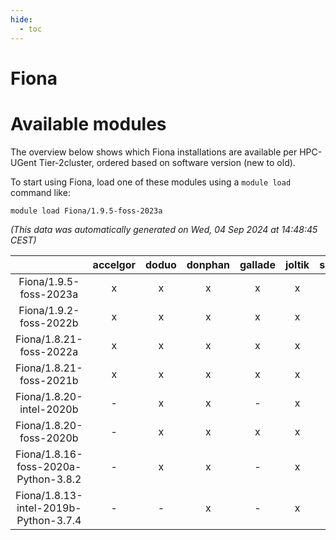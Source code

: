 ```yaml
---
hide:
  - toc
---
```


Fiona
=====

# Available modules


The overview below shows which Fiona installations are available per HPC-UGent Tier-2cluster, ordered based on software version (new to old).

To start using Fiona, load one of these modules using a `module load` command like:

```shell
module load Fiona/1.9.5-foss-2023a
```

*(This data was automatically generated on Wed, 04 Sep 2024 at 14:48:45 CEST)*  

| |accelgor|doduo|donphan|gallade|joltik|shinx|skitty|
| :---: | :---: | :---: | :---: | :---: | :---: | :---: | :---: |
|Fiona/1.9.5-foss-2023a|x|x|x|x|x|x|x|
|Fiona/1.9.2-foss-2022b|x|x|x|x|x|-|x|
|Fiona/1.8.21-foss-2022a|x|x|x|x|x|-|x|
|Fiona/1.8.21-foss-2021b|x|x|x|x|x|-|x|
|Fiona/1.8.20-intel-2020b|-|x|x|-|x|-|x|
|Fiona/1.8.20-foss-2020b|-|x|x|x|x|-|x|
|Fiona/1.8.16-foss-2020a-Python-3.8.2|-|x|x|-|x|-|x|
|Fiona/1.8.13-intel-2019b-Python-3.7.4|-|-|x|-|x|-|x|
